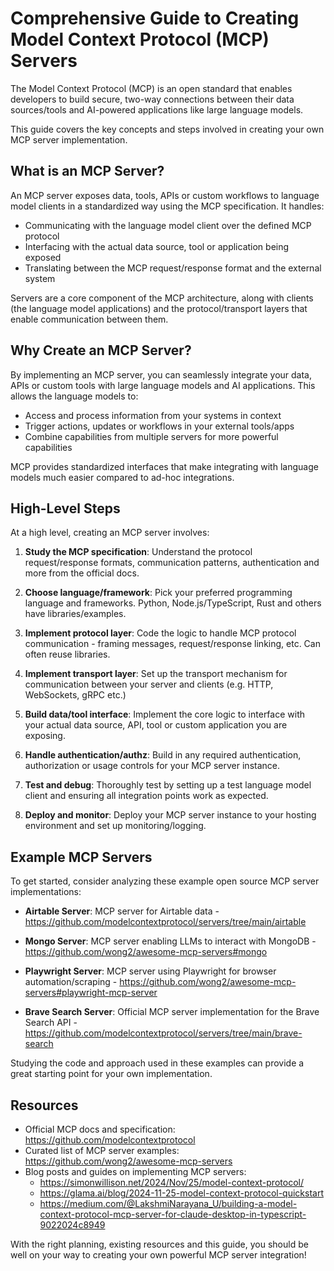 # Comprehensive Guide to Creating Model Context Protocol (MCP) Servers

The Model Context Protocol (MCP) is an open standard that enables developers to build secure, two-way connections between their data sources/tools and AI-powered applications like large language models.

This guide covers the key concepts and steps involved in creating your own MCP server implementation.

## What is an MCP Server?

An MCP server exposes data, tools, APIs or custom workflows to language model clients in a standardized way using the MCP specification. It handles:

- Communicating with the language model client over the defined MCP protocol
- Interfacing with the actual data source, tool or application being exposed
- Translating between the MCP request/response format and the external system

Servers are a core component of the MCP architecture, along with clients (the language model applications) and the protocol/transport layers that enable communication between them.

## Why Create an MCP Server?

By implementing an MCP server, you can seamlessly integrate your data, APIs or custom tools with large language models and AI applications. This allows the language models to:

- Access and process information from your systems in context
- Trigger actions, updates or workflows in your external tools/apps
- Combine capabilities from multiple servers for more powerful capabilities

MCP provides standardized interfaces that make integrating with language models much easier compared to ad-hoc integrations.

## High-Level Steps

At a high level, creating an MCP server involves:

1. **Study the MCP specification**: Understand the protocol request/response formats, communication patterns, authentication and more from the official docs.

2. **Choose language/framework**: Pick your preferred programming language and frameworks. Python, Node.js/TypeScript, Rust and others have libraries/examples.

3. **Implement protocol layer**: Code the logic to handle MCP protocol communication - framing messages, request/response linking, etc. Can often reuse libraries.

4. **Implement transport layer**: Set up the transport mechanism for communication between your server and clients (e.g. HTTP, WebSockets, gRPC etc.)

5. **Build data/tool interface**: Implement the core logic to interface with your actual data source, API, tool or custom application you are exposing.

6. **Handle authentication/authz**: Build in any required authentication, authorization or usage controls for your MCP server instance.

7. **Test and debug**: Thoroughly test by setting up a test language model client and ensuring all integration points work as expected.

8. **Deploy and monitor**: Deploy your MCP server instance to your hosting environment and set up monitoring/logging.

## Example MCP Servers 

To get started, consider analyzing these example open source MCP server implementations:

- **Airtable Server**: MCP server for Airtable data - https://github.com/modelcontextprotocol/servers/tree/main/airtable

- **Mongo Server**: MCP server enabling LLMs to interact with MongoDB - https://github.com/wong2/awesome-mcp-servers#mongo 

- **Playwright Server**: MCP server using Playwright for browser automation/scraping - https://github.com/wong2/awesome-mcp-servers#playwright-mcp-server

- **Brave Search Server**: Official MCP server implementation for the Brave Search API - https://github.com/modelcontextprotocol/servers/tree/main/brave-search

Studying the code and approach used in these examples can provide a great starting point for your own implementation.

## Resources

- Official MCP docs and specification: https://github.com/modelcontextprotocol 
- Curated list of MCP server examples: https://github.com/wong2/awesome-mcp-servers
- Blog posts and guides on implementing MCP servers:
    - https://simonwillison.net/2024/Nov/25/model-context-protocol/
    - https://glama.ai/blog/2024-11-25-model-context-protocol-quickstart
    - https://medium.com/@LakshmiNarayana_U/building-a-model-context-protocol-mcp-server-for-claude-desktop-in-typescript-9022024c8949

With the right planning, existing resources and this guide, you should be well on your way to creating your own powerful MCP server integration!